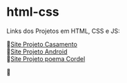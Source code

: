 # html-css
 Links dos Projetos em HTML, CSS e JS:


&#128279;<a href="https://nicollassevero.github.io/html-css/projetos/projeto-casamento/casamento.html" target="_blank" >Site Projeto Casamento</a>
<br>
&#128279;<a href="https://nicollassevero.github.io/html-css/projetos/projeto-android-curso/android.html" target="_blank">Site Projeto Android</a>
<br>
&#128279;<a href="https://nicollassevero.github.io/html-css/projetos/projeto-cordel/index.html" target="_blank">Site Projeto poema Cordel</a>

&#128279;<a href="https://nicollassevero.github.io/html-css/projetos/projeto-hotel/index1.html "></a>